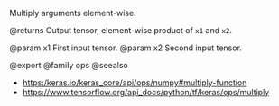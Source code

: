 Multiply arguments element-wise.

@returns
    Output tensor, element-wise product of `x1` and `x2`.

@param x1 First input tensor.
@param x2 Second input tensor.

@export
@family ops
@seealso
+ <https:/keras.io/keras_core/api/ops/numpy#multiply-function>
+ <https://www.tensorflow.org/api_docs/python/tf/keras/ops/multiply>
